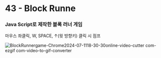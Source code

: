<h1>43 - Block Runne</h1>

<h3>Java Script로 제작한 블록 러너 게임</h3>

<p>마우스 좌클릭, W, SPACE, ↑(윗 방향키) 클릭 시 점프</p>

![BlockRunnergame-Chrome2024-07-1118-30-30online-video-cutter com-ezgif com-video-to-gif-converter](https://github.com/Yuika12321/2024_get_a_job/assets/131143940/759066be-b332-4d1a-bad2-43f809fc4918)
